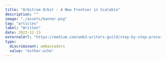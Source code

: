 ```yaml
---
title: "Arbitrum Orbit : A New Frontier in Scalable"
description: ""
image: "./assets/banner.png"
tag: "articles"
label: "Written"
date: 2023-12-13
externalUrl: "https://medium.com/web3-writers-guild/step-by-step-process-of-configuring-and-deploying-your-own-orbit-chain-d8b6ff182b17"
type:
  discriminant: ambassadors
  value: "esther-oche"
---
```

